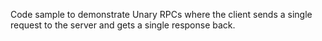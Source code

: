 Code sample to demonstrate Unary RPCs where the client sends a single request to the server and gets a single response back.
